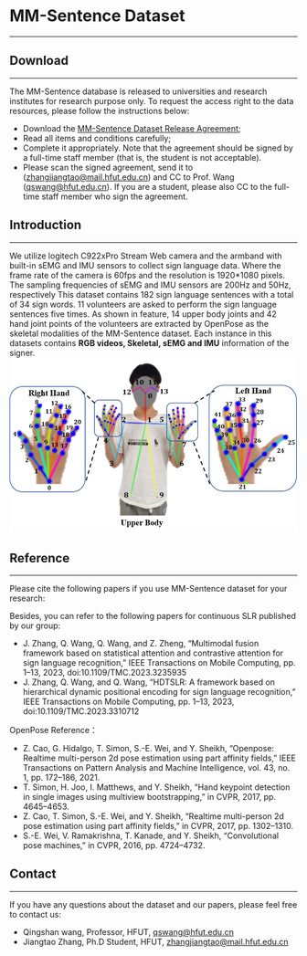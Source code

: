 # MM-Sentence Dataset


---


## Download
---
The MM-Sentence database is released to universities and research institutes for research purpose only. To request the access right to the data resources, please follow the instructions below:
- Download the [MM-Sentence Dataset Release Agreement](https://github.com/ZhangJiangtao-0108/MM-Sentence_Dataset/blob/main/MM-Sentence%20_Dataset%20_Release%20_Agreement.pdf);
- Read all items and conditions carefully;
- Complete it appropriately. Note that the agreement should be signed by a full-time staff member (that is, the student is not acceptable).
- Please scan the signed agreement, send it to (zhangjiangtao@mail.hfut.edu.cn) and CC to Prof. Wang (qswang@hfut.edu.cn). If you are a student, please also CC to the full-time staff member who sign the agreement.

## Introduction
---
We utilize logitech C922xPro Stream Web camera and the armband with built-in sEMG and IMU sensors to collect sign language data.
Where the frame rate of the camera is 60fps and the resolution is 1920*1080 pixels.
The sampling frequencies of sEMG and IMU sensors are 200Hz and 50Hz, respectively
This dataset contains 182 sign language sentences with a total of 34 sign words.
11 volunteers are asked to perform the sign language sentences five times.
As shown in feature, 14 upper body joints and 42 hand joint points of the volunteers are extracted by OpenPose as the skeletal modalities of the MM-Sentence dataset.
Each instance in this datasets contains **RGB videos, Skeletal, sEMG and IMU** information of the signer.
![Skeletal points](https://github.com/ZhangJiangtao-0108/MM-Sentence_Dataset/blob/main/Image/Sekeltal-points.png)

## Reference
---
Please cite the following papers if you use MM-Sentence dataset for your research:

  
Besides, you can refer to the following papers for continuous SLR published by our group:
- J. Zhang, Q. Wang, Q. Wang, and Z. Zheng, “Multimodal fusion framework based on statistical attention and contrastive attention for sign language recognition,” IEEE Transactions on Mobile Computing, pp. 1–13, 2023, doi:10.1109/TMC.2023.3235935
- J. Zhang, Q. Wang, and Q. Wang, “HDTSLR: A framework based on hierarchical dynamic positional encoding for sign language recognition,” IEEE Transactions on Mobile Computing, pp. 1–13, 2023, doi:10.1109/TMC.2023.3310712

OpenPose Reference：
- Z. Cao, G. Hidalgo, T. Simon, S.-E. Wei, and Y. Sheikh, “Openpose: Realtime multi-person 2d pose estimation using part affinity fields,” IEEE Transactions on Pattern Analysis and Machine Intelligence, vol. 43, no. 1, pp. 172–186, 2021.
- T. Simon, H. Joo, I. Matthews, and Y. Sheikh, “Hand keypoint detection in single images using multiview bootstrapping,” in CVPR, 2017, pp. 4645–4653.
- Z. Cao, T. Simon, S.-E. Wei, and Y. Sheikh, “Realtime multi-person 2d pose estimation using part affinity fields,” in CVPR, 2017, pp. 1302–1310.
- S.-E. Wei, V. Ramakrishna, T. Kanade, and Y. Sheikh, “Convolutional pose machines,” in CVPR, 2016, pp. 4724–4732.

## Contact
---
If you have any questions about the dataset and our papers, please feel free to contact us:
- Qingshan wang, Professor, HFUT, qswang@hfut.edu.cn
- Jiangtao Zhang, Ph.D Student, HFUT, zhangjiangtao@mail.hfut.edu.cn
